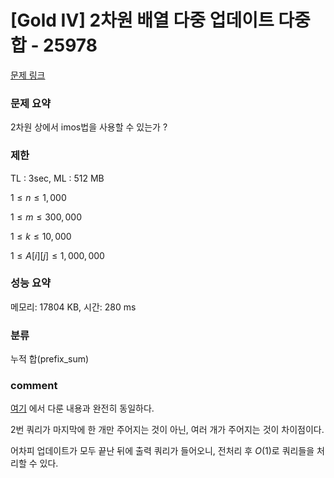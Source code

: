 # [Gold IV] 2차원 배열 다중 업데이트 다중 합 - 25978

[문제 링크](https://www.acmicpc.net/problem/25978)

### 문제 요약

<p> 2차원 상에서 imos법을 사용할 수 있는가 ? </p>

### 제한

TL : 3sec, ML : 512 MB

$1 ≤ n ≤ 1,000$

$1 ≤ m ≤ 300,000$

$1 ≤ k ≤ 10,000$

$1 ≤ A[i][j] ≤ 1,000,000$

### 성능 요약

메모리: 17804 KB, 시간: 280 ms

### 분류

누적 합(prefix_sum)

### comment

[여기](https://github.com/pill27211/Baekjoon/tree/main/Gold/ETC/25826_2%EC%B0%A8%EC%9B%90%20%EB%B0%B0%EC%97%B4%20%EB%8B%A4%EC%A4%91%20%EC%97%85%EB%8D%B0%EC%9D%B4%ED%8A%B8%20%EB%8B%A8%EC%9D%BC%20%ED%95%A9)
에서 다룬 내용과 완전히 동일하다.

2번 쿼리가 마지막에 한 개만 주어지는 것이 아닌, 여러 개가 주어지는 것이 차이점이다.

어차피 업데이트가 모두 끝난 뒤에 출력 쿼리가 들어오니, 전처리 후 $O(1)$로 쿼리들을 처리할 수 있다.
